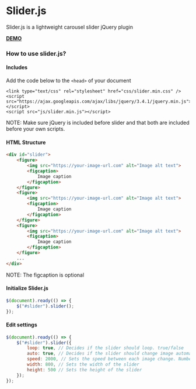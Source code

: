 # Slider.js

Slider.js is a lightweight carousel slider jQuery plugin

**[DEMO](https://rajohan.no/slider)**

### How to use slider.js?

#### Includes
Add the code below to the `<head>` of your document

```
<link type="text/css" rel="stylesheet" href="css/slider.min.css" />                  
<script src="https://ajax.googleapis.com/ajax/libs/jquery/3.4.1/jquery.min.js"></script>
<script src="js/slider.min.js"></script>
```
NOTE: Make sure jQuery is included before slider and that both are included before your own scripts.

#### HTML Structure

```html
<div id="slider">
    <figure>
        <img src="https://your-image-url.com" alt="Image alt text">
        <figcaption>
            Image caption
        </figcaption>
    </figure>
    <figure>
        <img src="https://your-image-url.com" alt="Image alt text">
        <figcaption>
            Image caption
        </figcaption>
    </figure>
    <figure>
        <img src="https://your-image-url.com" alt="Image alt text">
        <figcaption>
            Image caption
        </figcaption>
    </figure>
    ...
</div>
```
NOTE: The figcaption is optional

#### Initialize Slider.js
```javascript
$(document).ready(() => {
    $("#slider").slider();
});
```

#### Edit settings
```javascript
$(document).ready(() => {
    $("#slider").slider({
        loop: true, // Decides if the slider should loop. true/false
        auto: true, // Decides if the slider should change image automatically. true/false
        speed: 2000, // Sets the speed between each image change. Number in MS
        width: 800, // Sets the width of the slider
        height: 500 // Sets the height of the slider
    });
});
```
